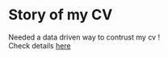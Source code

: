 # Story of my CV

Needed a data driven way to contrust my cv ! <br />
Check details [here](https://github.com/r-kale/rahul_kale_cv/blob/master/rkale_cv.md)
